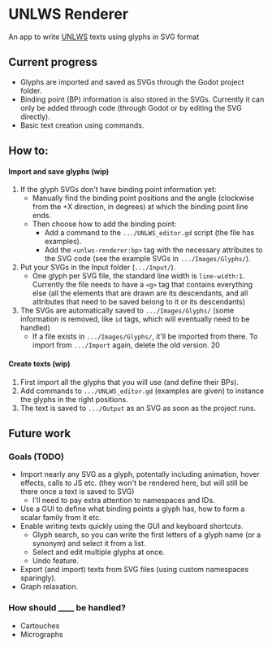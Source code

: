 # UNLWS Renderer
An app to write [UNLWS](https://s.ai/nlws/) texts using glyphs in SVG format

## Current progress
* Glyphs are imported and saved as SVGs through the Godot project folder.
* Binding point (BP) information is also stored in the SVGs. Currently it can only be added through code (through Godot or by editing the SVG directly).
* Basic text creation using commands.

## How to:
#### Import and save glyphs (wip)
1. If the glyph SVGs don't have binding point information yet:
    * Manually find the binding point positions and the angle (clockwise from the +X direction, in degrees) at which the binding point line ends.
    * Then choose how to add the binding point:
        * Add a command to the `.../UNLWS_editor.gd` script (the file has examples).
        * Add the `<unlws-renderer:bp>` tag with the necessary attributes to the SVG code (see the example SVGs in `.../Images/Glyphs/`).
1. Put your SVGs in the Input folder (`.../Input/`).
    * One glyph per SVG file, the standard line width is `line-width:1`. Currently the file needs to have a `<g>` tag that contains everything else (all the elements that are drawn are its descendants, and all attributes that need to be saved belong to it or its descendants)
1. The SVGs are automatically saved to `.../Images/Glyphs/`  (some information is removed, like `id` tags, which will eventually need to be handled)
    * If a file exists in `.../Images/Glyphs/`, it'll be imported from there. To import from `.../Import` again, delete the old version.
20
#### Create texts (wip)
1. First import all the glyphs that you will use (and define their BPs).
1. Add commands to `.../UNLWS_editor.gd` (examples are given) to instance the glyphs in the right positions.
1. The text is saved to `.../Output` as an SVG as soon as the project runs.

## Future work

### Goals (TODO)
* Import nearly any SVG as a glyph, potentally including animation, hover effects, calls to JS etc. (they won't be rendered here, but will still be there once a text is saved to SVG)
    * I'll need to pay extra attention to namespaces and IDs.
* Use a GUI to define what binding points a glyph has, how to form a scalar family from it etc.
* Enable writing texts quickly using the GUI and keyboard shortcuts.
    * Glyph search, so you can write the first letters of a glyph name (or a synonym) and select it from a list.
    * Select and edit multiple glyphs at once.
    * Undo feature.
* Export (and import) texts from SVG files (using custom namespaces sparingly).
* Graph relaxation.

### How should ____ be handled?
* Cartouches
* Micrographs
